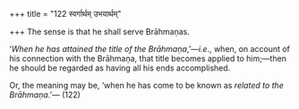 +++
title = "122 स्वर्गार्थम् उभयार्थम्"

+++
The sense is that he shall serve Brāhmaṇas.

‘*When he has attained the title of the Brāhmaṇa*,’—*i.e*., when, on
account of his connection with the Brāhmaṇa, that title becomes applied
to him;—then he should be regarded as having all his ends accomplished.

Or, the meaning may be, ‘when he has come to be known as *related to the
Brāhmaṇa*.’— (122)


